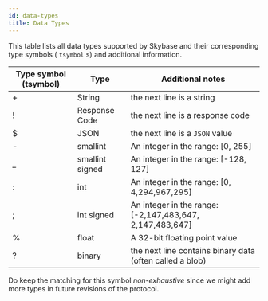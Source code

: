 ```yaml
---
id: data-types
title: Data Types
---
```


This table lists all data types supported by Skybase and their corresponding
type symbols ( `tsymbol` s) and additional information.

|Type symbol (tsymbol)|Type|Additional notes|
|--|--|--|
|+|String|the next line is a string|
|!|Response Code|the next line is a response code|
|$|JSON|the next line is a `JSON` value|
|-|smallint|An integer in the range: [0, 255]|
|_|smallint signed|An integer in the range: [-128, 127]|
|:|int|An integer in the range: [0, 4,294,967,295]|
|;|int signed|An integer in the range: [-2,147,483,647, 2,147,483,647]|
|%|float|A 32-bit floating point value|
|?|binary|the next line contains binary data (often called a blob)|


Do keep the matching for this symbol _non-exhaustive_ since we might add more types in future revisions of the protocol.